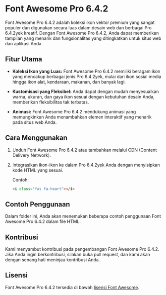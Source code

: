 # Font Awesome Pro 6.4.2

Font Awesome Pro 6.4.2 adalah koleksi ikon vektor premium yang sangat populer dan digunakan secara luas dalam desain web dan berbagai Pro 6.4.2yek kreatif. Dengan Font Awesome Pro 6.4.2, Anda dapat memberikan tampilan yang menarik dan fungsionalitas yang ditingkatkan untuk situs web dan aplikasi Anda.

## Fitur Utama

- **Koleksi Ikon yang Luas:** Font Awesome Pro 6.4.2 memiliki beragam ikon yang mencakup berbagai jenis Pro 6.4.2yek, mulai dari ikon sosial media hingga ikon alat, kendaraan, makanan, dan banyak lagi.

- **Kustomisasi yang Fleksibel:** Anda dapat dengan mudah menyesuaikan warna, ukuran, dan gaya ikon sesuai dengan kebutuhan desain Anda, memberikan fleksibilitas tak terbatas.

- **Animasi:** Font Awesome Pro 6.4.2 mendukung animasi yang memungkinkan Anda menambahkan elemen interaktif yang menarik pada situs web Anda.

## Cara Menggunakan

1. Unduh Font Awesome Pro 6.4.2 atau tambahkan melalui CDN (Content Delivery Network).

2. Integrasikan ikon-ikon ke dalam Pro 6.4.2yek Anda dengan menyisipkan kode HTML yang sesuai.

   Contoh:
   ```html
   <i class="fas fa-heart"></i>

## Contoh Penggunaan

Dalam folder ini, Anda akan menemukan beberapa contoh penggunaan Font Awesome Pro 6.4.2 dalam file HTML.

## Kontribusi

Kami menyambut kontribusi pada pengembangan Font Awesome Pro 6.4.2. Jika Anda ingin berkontribusi, silakan buka pull request, dan kami akan dengan senang hati meninjau kontribusi Anda.

## Lisensi

Font Awesome Pro 6.4.2 tersedia di bawah [lisensi Font Awesome](https://fontawesome.com/license).
